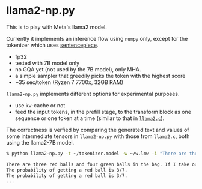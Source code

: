 # llama2-np.py

This is to play with Meta's llama2 model. 

Currently it implements an inference flow using `numpy` only, except for the tokenizer which uses [sentencepiece](https://github.com/google/sentencepiece).


- fp32
- tested with 7B model only
- no GQA yet (not used by the 7B model), only MHA.
- a simple sampler that greedily picks the token with the highest score
- ~35 sec/token (Ryzen 7 7700x, 32GB RAM)

`llama2-np.py` implements different options for experimental purposes.  

- use kv-cache or not 
- feed the input tokens, in the prefill stage, to the transform block as one sequence or one token at a time (similar to that in [`llama2.c`](https://github.com/karpathy/llama2.c)). 

The correctness is verfied by comparing the generated text and values of some intermediate tensors in `llama2-np.py` with those from `llama2.c`, both using the llama2-7B model. 


```sh
% python llama2-np.py -t ~/tokenizer.model -w ~/w.lmw -i "There are three red balls and four green balls in the bag. If I take out" 

There are three red balls and four green balls in the bag. If I take out one ball at random, what is the probability that it is a red ball?
The probability of getting a red ball is 3/7.
The probability of getting a red ball is 3/7.
...
```


